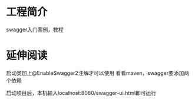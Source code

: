 # 工程简介
swagger入门案例，教程
# 延伸阅读
启动类加上@EnableSwagger2注解才可以使用
看看maven，swagger要添加两个依赖

启动项目后，本机输入localhost:8080/swagger-ui.html即可运行


